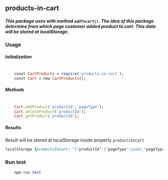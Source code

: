 ## products-in-cart

##### This package uses with method `addTocart()`. The idea of this package determine from which page customer added product to cart. This data will be stored at localStorage.

### Usage
##### Initialization
#
```ruby
    const CartProducts = require('products-in-cart');
    const Cart = new CartProducts();
```
##### Methods
#
```ruby
    Cart.addProduct('productId','pageType');
    Cart.deleteProduct('productId');
    Cart.getProduct('productId');
```

##### Results
Result will be stored at localStorage inside property `productsInCart`
```ruby
localStorage {productsInCart: "{"productId":{"pageType":count,"pageType":count,"quantity":count}}", length: 1}
```

### Run test
```ruby
    npm run test
```